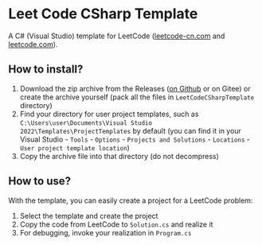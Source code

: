 # Leet Code CSharp Template
A C# (Visual Studio) template for LeetCode ([leetcode-cn.com](//leetcode-cn.com) and [leetcode.com](//leetcode.com)).

## How to install?
1. Download the zip archive from the Releases ([on Github](https://github.com/yueyinqiu/LeetCodeCSharpTemplate/releases) or on Gitee) or create the archive yourself (pack all the files in `LeetCodeCSharpTemplate` directory)
2. Find your directory for user project templates, such as `C:\Users\user\Documents\Visual Studio 2022\Templates\ProjectTemplates` by default (you can find it in your Visual Studio -  `Tools` - `Options` - `Projects and Solutions` - `Locations` - `User project template location`)
3. Copy the archive file into that directory (do not decompress)

## How to use?
With the template, you can easily create a project for a LeetCode problem:
1. Select the template and create the project
2. Copy the code from LeetCode to `Solution.cs` and realize it
3. For debugging, invoke your realization in `Program.cs`